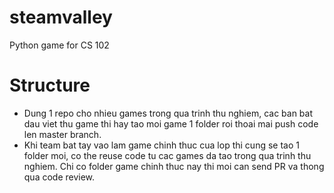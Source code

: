 # steamvalley
Python game for CS 102

# Structure

* Dung 1 repo cho nhieu games trong qua trinh thu nghiem, cac ban bat dau viet thu game thi hay tao moi game 1 folder roi thoai mai push code len master branch.
* Khi team bat tay vao lam game chinh thuc cua lop thi cung se tao 1 folder moi, co the reuse code tu cac games da tao trong qua trinh thu nghiem. Chi co folder game chinh thuc nay thi moi can send PR va thong qua code review.
